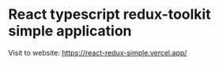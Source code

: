 # React typescript redux-toolkit simple application

Visit to website: https://react-redux-simple.vercel.app/
